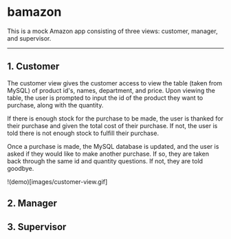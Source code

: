 # bamazon

This is a mock Amazon app consisting of three views: customer, manager, and supervisor.

***

## 1. Customer
The customer view gives the customer access to view the table (taken from MySQL) of product id's, names, department, and price. Upon viewing the table, the user is prompted to input the id of the product they want to purchase, along with the quantity. 

If there is enough stock for the purchase to be made, the user is thanked for their purchase and given the total cost of their purchase. If not, the user is told there is not enough stock to fulfill their purchase.

Once a purchase is made, the MySQL database is updated, and the user is asked if they would like to make another purchase. If so, they are taken back through the same id and quantity questions. If not, they are told goodbye.

!(demo)[images/customer-view.gif]

## 2. Manager

## 3. Supervisor